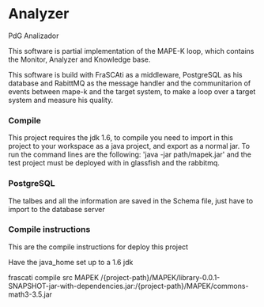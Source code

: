 # Analyzer
PdG Analizador

This software is partial implementation of the MAPE-K loop, which contains the Monitor, Analyzer and Knowledge base.

This software is build with FraSCAti as a middleware, PostgreSQL as his database and RabittMQ as the message handler and the communitarion of events between mape-k and the target system, to make a loop over a target system and measure his quality.

### Compile
This project requires the jdk 1.6, to compile you need to import in this project to your workspace as a java project, and export as a normal jar. To run the command lines are the following: 'java -jar path/mapek.jar' and the test project must be deployed with in glassfish and the rabbitmq.

### PostgreSQL
The talbes and all the information are saved in the Schema file, just have to import to the database server

### Compile instructions
This are the compile instructions for deploy this project

Have the java_home set up to a 1.6 jdk

frascati compile src MAPEK /{project-path}/MAPEK/library-0.0.1-SNAPSHOT-jar-with-dependencies.jar:/{project-path}/MAPEK/commons-math3-3.5.jar
